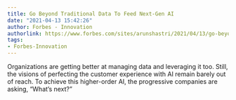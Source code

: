 ```yaml
---
title: Go Beyond Traditional Data To Feed Next-Gen AI
date: "2021-04-13 15:42:26"
author: Forbes - Innovation
authorlink: https://www.forbes.com/sites/arunshastri/2021/04/13/go-beyond-traditional-data-to-feed-next-gen-ai/
tags:
- Forbes-Innovation
---
```

Organizations are getting better at managing data and leveraging it too. Still, the visions of perfecting the customer experience with AI remain barely out of reach. To achieve this higher-order AI, the progressive companies are asking, “What’s next?”